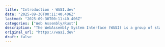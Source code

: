```yaml
---
title: "Introduction · WASI.dev"
date: "2025-09-30T00:11:40.406Z"
lastmod: "2025-09-30T00:11:40.406Z"
categories: ["Web Assembly/Rust"]
description: "The WebAssembly System Interface (WASI) is a group of standards-track API specifications for software compiled to the W3C WebAssembly (Wasm) standard. WASI is designed to provide a secure standard interface for applications that can be compiled to Wasm from any language, and that may run anywhere—from browsers to clouds to embedded devices."
original_url: "https://wasi.dev"
draft: false
---
```

